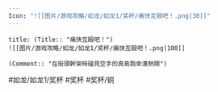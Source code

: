 ```yaml
---
Icon: "![[图片/游戏攻略/如龙/如龙1/奖杯/痛快互毆吧！.png|30]]"
---
```

```ad-common-bronze-trophy
title: (Title:: "痛快互毆吧！")
![[图片/游戏攻略/如龙/如龙1/奖杯/痛快互毆吧！.png|100]]

(Comment:: "在街頭幹架時碰見空手的真島跑來湊熱鬧")
```

#如龙/如龙1/奖杯 #奖杯 #奖杯/铜
